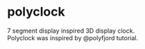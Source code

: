 # polyclock
7 segment display inspired 3D display clock.   
Polyclock was inspired by @polyfjord tutorial.   


